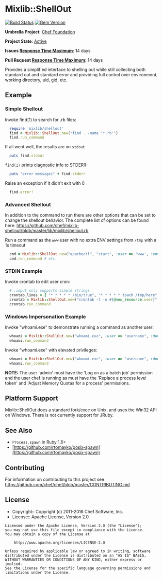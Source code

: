 # Mixlib::ShellOut

[![Build Status](https://badge.buildkite.com/7051b7b35cc19076c35a6e6a9e996807b0c14475ca3f3acd86.svg?branch=main)](https://buildkite.com/chef-oss/chef-mixlib-shellout-master-verify) [![Gem Version](https://badge.fury.io/rb/mixlib-shellout.svg)](https://badge.fury.io/rb/mixlib-shellout)

**Umbrella Project**: [Chef Foundation](https://github.com/chef/chef-oss-practices/blob/master/projects/chef-foundation.md)

**Project State**: [Active](https://github.com/chef/chef-oss-practices/blob/master/repo-management/repo-states.md#active)

**Issues [Response Time Maximum](https://github.com/chef/chef-oss-practices/blob/master/repo-management/repo-states.md)**: 14 days

**Pull Request [Response Time Maximum](https://github.com/chef/chef-oss-practices/blob/master/repo-management/repo-states.md)**: 14 days

Provides a simplified interface to shelling out while still collecting both standard out and standard error and providing full control over environment, working directory, uid, gid, etc.

## Example
### Simple Shellout
Invoke find(1) to search for .rb files:

```ruby
  require 'mixlib/shellout'
  find = Mixlib::ShellOut.new("find . -name '*.rb'")
  find.run_command
```

If all went well, the results are on `stdout`

```ruby
  puts find.stdout
```

`find(1)` prints diagnostic info to STDERR:

```ruby
  puts "error messages" + find.stderr
```

Raise an exception if it didn't exit with 0

```ruby
  find.error!
```

### Advanced Shellout
In addition to the command to run there are other options that can be set to change the shellout behavior. The complete list of options can be found here: https://github.com/chef/mixlib-shellout/blob/master/lib/mixlib/shellout.rb

Run a command as the `www` user with no extra ENV settings from `/tmp` with a 1s timeout

```ruby
  cmd = Mixlib::ShellOut.new("apachectl", "start", :user => 'www', :environment => nil, :cwd => '/tmp', :timeout => 1)
  cmd.run_command # etc.
```

### STDIN Example
Invoke crontab to edit user cron:

```ruby
  # :input only supports simple strings
  crontab_lines = [ "* * * * * /bin/true", "* * * * * touch /tmp/here" ]
  crontab = Mixlib::ShellOut.new("crontab -l -u #{@new_resource.user}", :input => crontab_lines.join("\n"))
  crontab.run_command
```

### Windows Impersonation Example
Invoke "whoami.exe" to demonstrate running a command as another user:

```ruby
  whoami = Mixlib::ShellOut.new("whoami.exe", :user => "username", :domain => "DOMAIN", :password => "password")
  whoami.run_command
```

Invoke "whoami.exe" with elevated privileges:

```ruby
  whoami = Mixlib::ShellOut.new("whoami.exe", :user => "username", :domain => "DOMAIN", :password => "password", :elevated => true)
  whoami.run_command
```

**NOTE:** The user 'admin' must have the 'Log on as a batch job' permission and the user chef is running as must have the 'Replace a process level token' and 'Adjust Memory Quotas for a process' permissions.

## Platform Support
Mixlib::ShellOut does a standard fork/exec on Unix, and uses the Win32 API on Windows. There is not currently support for JRuby.

## See Also
- `Process.spawn` in Ruby 1.9+
- [https://github.com/rtomayko/posix-spawn](https://github.com/rtomayko/posix-spawn)

## Contributing

For information on contributing to this project see <https://github.com/chef/chef/blob/master/CONTRIBUTING.md>

## License
- Copyright:: Copyright (c) 2011-2016 Chef Software, Inc.
- License:: Apache License, Version 2.0

```text
Licensed under the Apache License, Version 2.0 (the "License");
you may not use this file except in compliance with the License.
You may obtain a copy of the License at

    http://www.apache.org/licenses/LICENSE-2.0

Unless required by applicable law or agreed to in writing, software
distributed under the License is distributed on an "AS IS" BASIS,
WITHOUT WARRANTIES OR CONDITIONS OF ANY KIND, either express or implied.
See the License for the specific language governing permissions and
limitations under the License.
```
